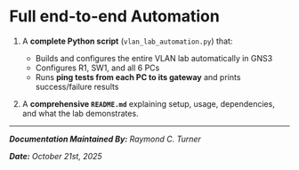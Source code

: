 # Full end-to-end Automation

1. A **complete Python script** (`vlan_lab_automation.py`) that:

   * Builds and configures the entire VLAN lab automatically in GNS3
   * Configures R1, SW1, and all 6 PCs
   * Runs **ping tests from each PC to its gateway** and prints success/failure results

2. A **comprehensive `README.md`** explaining setup, usage, dependencies, and what the lab demonstrates.


---

_**Documentation Maintained By:** Raymond C. Turner_

_**Date:** October 21st, 2025_